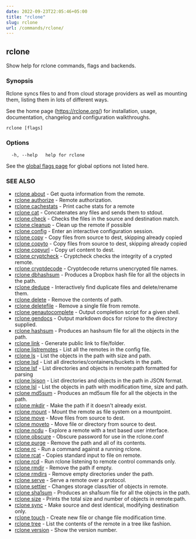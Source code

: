 ```yaml
---
date: 2022-09-23T22:05:46+05:00
title: "rclone"
slug: rclone
url: /commands/rclone/
---
```

## rclone

Show help for rclone commands, flags and backends.

### Synopsis


Rclone syncs files to and from cloud storage providers as well as
mounting them, listing them in lots of different ways.

See the home page (https://rclone.org/) for installation, usage,
documentation, changelog and configuration walkthroughs.



```
rclone [flags]
```

### Options

```
  -h, --help   help for rclone
```

See the [global flags page](/flags/) for global options not listed here.

### SEE ALSO

* [rclone about](/commands/rclone_about/)	 - Get quota information from the remote.
* [rclone authorize](/commands/rclone_authorize/)	 - Remote authorization.
* [rclone cachestats](/commands/rclone_cachestats/)	 - Print cache stats for a remote
* [rclone cat](/commands/rclone_cat/)	 - Concatenates any files and sends them to stdout.
* [rclone check](/commands/rclone_check/)	 - Checks the files in the source and destination match.
* [rclone cleanup](/commands/rclone_cleanup/)	 - Clean up the remote if possible
* [rclone config](/commands/rclone_config/)	 - Enter an interactive configuration session.
* [rclone copy](/commands/rclone_copy/)	 - Copy files from source to dest, skipping already copied
* [rclone copyto](/commands/rclone_copyto/)	 - Copy files from source to dest, skipping already copied
* [rclone copyurl](/commands/rclone_copyurl/)	 - Copy url content to dest.
* [rclone cryptcheck](/commands/rclone_cryptcheck/)	 - Cryptcheck checks the integrity of a crypted remote.
* [rclone cryptdecode](/commands/rclone_cryptdecode/)	 - Cryptdecode returns unencrypted file names.
* [rclone dbhashsum](/commands/rclone_dbhashsum/)	 - Produces a Dropbox hash file for all the objects in the path.
* [rclone dedupe](/commands/rclone_dedupe/)	 - Interactively find duplicate files and delete/rename them.
* [rclone delete](/commands/rclone_delete/)	 - Remove the contents of path.
* [rclone deletefile](/commands/rclone_deletefile/)	 - Remove a single file from remote.
* [rclone genautocomplete](/commands/rclone_genautocomplete/)	 - Output completion script for a given shell.
* [rclone gendocs](/commands/rclone_gendocs/)	 - Output markdown docs for rclone to the directory supplied.
* [rclone hashsum](/commands/rclone_hashsum/)	 - Produces an hashsum file for all the objects in the path.
* [rclone link](/commands/rclone_link/)	 - Generate public link to file/folder.
* [rclone listremotes](/commands/rclone_listremotes/)	 - List all the remotes in the config file.
* [rclone ls](/commands/rclone_ls/)	 - List the objects in the path with size and path.
* [rclone lsd](/commands/rclone_lsd/)	 - List all directories/containers/buckets in the path.
* [rclone lsf](/commands/rclone_lsf/)	 - List directories and objects in remote:path formatted for parsing
* [rclone lsjson](/commands/rclone_lsjson/)	 - List directories and objects in the path in JSON format.
* [rclone lsl](/commands/rclone_lsl/)	 - List the objects in path with modification time, size and path.
* [rclone md5sum](/commands/rclone_md5sum/)	 - Produces an md5sum file for all the objects in the path.
* [rclone mkdir](/commands/rclone_mkdir/)	 - Make the path if it doesn't already exist.
* [rclone mount](/commands/rclone_mount/)	 - Mount the remote as file system on a mountpoint.
* [rclone move](/commands/rclone_move/)	 - Move files from source to dest.
* [rclone moveto](/commands/rclone_moveto/)	 - Move file or directory from source to dest.
* [rclone ncdu](/commands/rclone_ncdu/)	 - Explore a remote with a text based user interface.
* [rclone obscure](/commands/rclone_obscure/)	 - Obscure password for use in the rclone.conf
* [rclone purge](/commands/rclone_purge/)	 - Remove the path and all of its contents.
* [rclone rc](/commands/rclone_rc/)	 - Run a command against a running rclone.
* [rclone rcat](/commands/rclone_rcat/)	 - Copies standard input to file on remote.
* [rclone rcd](/commands/rclone_rcd/)	 - Run rclone listening to remote control commands only.
* [rclone rmdir](/commands/rclone_rmdir/)	 - Remove the path if empty.
* [rclone rmdirs](/commands/rclone_rmdirs/)	 - Remove empty directories under the path.
* [rclone serve](/commands/rclone_serve/)	 - Serve a remote over a protocol.
* [rclone settier](/commands/rclone_settier/)	 - Changes storage class/tier of objects in remote.
* [rclone sha1sum](/commands/rclone_sha1sum/)	 - Produces an sha1sum file for all the objects in the path.
* [rclone size](/commands/rclone_size/)	 - Prints the total size and number of objects in remote:path.
* [rclone sync](/commands/rclone_sync/)	 - Make source and dest identical, modifying destination only.
* [rclone touch](/commands/rclone_touch/)	 - Create new file or change file modification time.
* [rclone tree](/commands/rclone_tree/)	 - List the contents of the remote in a tree like fashion.
* [rclone version](/commands/rclone_version/)	 - Show the version number.

